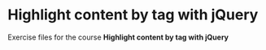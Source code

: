 # Highlight content by tag with jQuery
Exercise files for the course **Highlight content by tag with jQuery**
